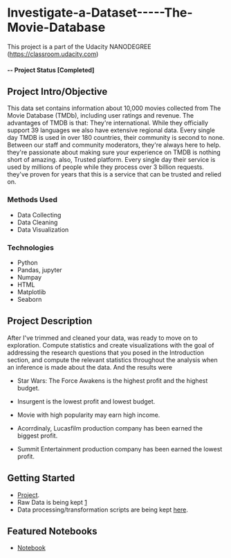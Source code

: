 # Investigate-a-Dataset-----The-Movie-Database
This project is a part of the Udacity NANODEGREE (https://classroom.udacity.com)

#### -- Project Status [Completed]

## Project Intro/Objective
This data set contains information about 10,000 movies collected from The Movie Database (TMDb), including user ratings and  revenue. The advantages of TMDB is that:  They're international. While they officially support 39 languages we also have extensive regional data. Every single day TMDB  is used in over 180 countries, their community is second to none. Between our staff and community moderators, they're always  here to help. they're passionate about making sure your experience on TMDB is nothing short of amazing. also, Trusted platform.  Every single day their service is used by millions of people while they process over 3 billion requests. they've proven for  years that this is a service that can be trusted and relied on.

### Methods Used
* Data Collecting
* Data Cleaning
* Data Visualization 

### Technologies
* Python
* Pandas, jupyter
* Numpay
* HTML
* Matplotlib
* Seaborn

## Project Description

After I've trimmed and cleaned your data, was ready to move on to exploration. Compute statistics and create visualizations with the goal of addressing the research questions that you posed in the Introduction section, and compute the relevant statistics throughout the analysis when an inference is made about the data. And the results were
* Star Wars: The Force Awakens is the highest profit and the highest budget.

* Insurgent is the lowest profit and lowest budget.

* Movie with high popularity may earn high income.

* Acorrdinaly, Lucasfilm production company has been earned the biggest profit.

* Summit Entertainment production company has been earned the lowest profit.


## Getting Started
* [Project](https://github.com/M-AdelR/Investigate-a-Dataset-----The-Movie-Database.git).
* Raw Data is being kept [1](https://github.com/M-AdelR/Investigate-a-Dataset-----The-Movie-Database/blob/a3ba7e6bb6cd05e30c8aadc9706e8a87423867aa/tmdbmovies.csv)
* Data processing/transformation scripts are being kept [here](https://github.com/M-AdelR/Investigate-a-Dataset-----The-Movie-Database/blob/bbef7c2bfb35c5ffa2ad8e0be053efe9f9221a50/Investigate_a_Dataset-TMDB%20movies.html).
## Featured Notebooks
* [Notebook](https://github.com/M-AdelR/Investigate-a-Dataset-----The-Movie-Database/blob/a3ba7e6bb6cd05e30c8aadc9706e8a87423867aa/Investigate_a_Dataset-TMDB%20movies.ipynb)
